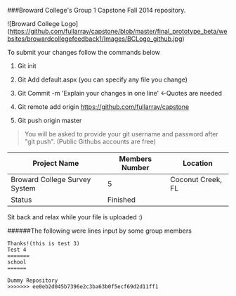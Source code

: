 ###Broward College's Group 1 Capstone Fall 2014 repository. 

![Broward College Logo] (https://github.com/fullarray/capstone/blob/master/final_prototype_beta/websites/browardcollegefeedback1/Images/BCLogo_github.jpg)


To submit your changes follow the commands below

1. Git init 

2. Git Add default.aspx (you can specify any file you change)

3. Git Commit -m 'Explain your changes in one line' <-Quotes are needed

4. Git remote add origin https://github.com/fullarray/capstone

5. Git push origin master


>You will be asked to provide your 
git username and password after "git push". 
(Public Githubs accounts are free)

Project Name | Members Number | Location
------------ | -------------- | ---------
Broward College Survey System | 5 | Coconut Creek, FL
Status                        | Finished |


Sit back and relax while your file is uploaded :)



######The following were lines input by some group members

```
Thanks!(this is test 3)
Test 4
=======
school
======

Dummy Repository
>>>>>>> ee0eb2d045b7396e2c3ba63b0f5ecf69d2d11ff1

```